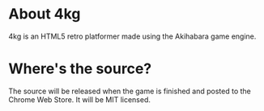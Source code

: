 # About 4kg
4kg is an HTML5 retro platformer made using the Akihabara game engine.

# Where's the source?
The source will be released when the game is finished and posted to the Chrome Web Store. It will be MIT licensed.